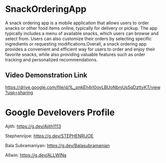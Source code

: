 # SnackOrderingApp
  A snack ordering app is a mobile application that allows users to order snacks or other food items online, typically for delivery or pickup. The app typically includes a menu of available snacks, which users can browse and select from. Users can also customize their orders by selecting specific ingredients or requesting modifications.Overall, a snack ordering app provides a convenient and efficient way for users to order and enjoy their favorite snacks, while also providing valuable features such as order tracking and personalized recommendations.

## Video Demonstration Link

https://drive.google.com/file/d/1L_pnkEh4rl0oyLBUoNbnjUs5qDzttyKT/view?usp=sharing

# Google Develovers Profile

Ajith: https://g.dev/Ajith1113

Stephenrijoe: https://g.dev/STEPHENRIJOE

Bala Subramaniyan: https://g.dev/Balasubramanian

Allwin: https://g.dev/ALLWINa

